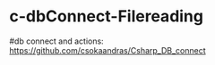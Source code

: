 # c-dbConnect-Filereading
#db connect and actions: https://github.com/csokaandras/Csharp_DB_connect
